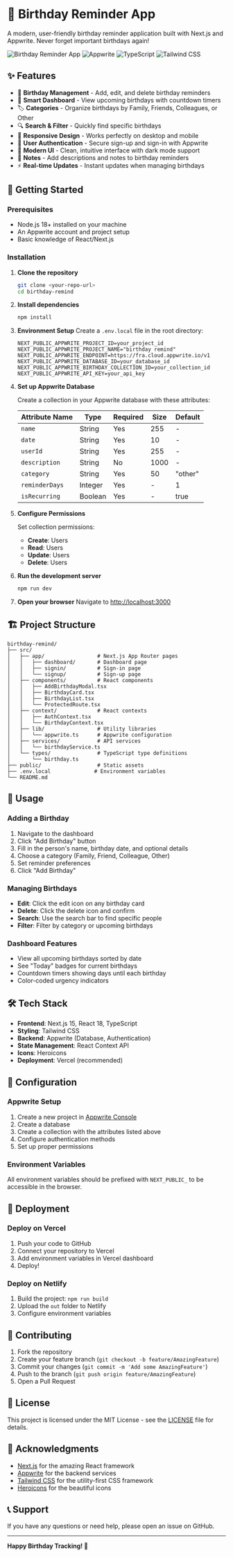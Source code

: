 # 🎉 Birthday Reminder App

A modern, user-friendly birthday reminder application built with Next.js and Appwrite. Never forget important birthdays again!

![Birthday Reminder App](https://img.shields.io/badge/Next.js-15.5.2-black?style=for-the-badge&logo=next.js)
![Appwrite](https://img.shields.io/badge/Appwrite-Backend-red?style=for-the-badge&logo=appwrite)
![TypeScript](https://img.shields.io/badge/TypeScript-Ready-blue?style=for-the-badge&logo=typescript)
![Tailwind CSS](https://img.shields.io/badge/Tailwind-CSS-blue?style=for-the-badge&logo=tailwind-css)

## ✨ Features

- 🎂 **Birthday Management** - Add, edit, and delete birthday reminders
- 📅 **Smart Dashboard** - View upcoming birthdays with countdown timers
- 🏷️ **Categories** - Organize birthdays by Family, Friends, Colleagues, or Other
- 🔍 **Search & Filter** - Quickly find specific birthdays
- 📱 **Responsive Design** - Works perfectly on desktop and mobile
- 🔐 **User Authentication** - Secure sign-up and sign-in with Appwrite
- 🎨 **Modern UI** - Clean, intuitive interface with dark mode support
- 📝 **Notes** - Add descriptions and notes to birthday reminders
- ⚡ **Real-time Updates** - Instant updates when managing birthdays

## 🚀 Getting Started

### Prerequisites

- Node.js 18+ installed on your machine
- An Appwrite account and project setup
- Basic knowledge of React/Next.js

### Installation

1. **Clone the repository**
   ```bash
   git clone <your-repo-url>
   cd birthday-remind
   ```

2. **Install dependencies**
   ```bash
   npm install
   ```

3. **Environment Setup**
   Create a `.env.local` file in the root directory:
   ```env
   NEXT_PUBLIC_APPWRITE_PROJECT_ID=your_project_id
   NEXT_PUBLIC_APPWRITE_PROJECT_NAME="birthday remind"
   NEXT_PUBLIC_APPWRITE_ENDPOINT=https://fra.cloud.appwrite.io/v1
   NEXT_PUBLIC_APPWRITE_DATABASE_ID=your_database_id
   NEXT_PUBLIC_APPWRITE_BIRTHDAY_COLLECTION_ID=your_collection_id
   NEXT_PUBLIC_APPWRITE_API_KEY=your_api_key
   ```

4. **Set up Appwrite Database**
   
   Create a collection in your Appwrite database with these attributes:
   
   | Attribute Name | Type | Required | Size | Default |
   |----------------|------|----------|------|----------|
   | `name` | String | Yes | 255 | - |
   | `date` | String | Yes | 10 | - |
   | `userId` | String | Yes | 255 | - |
   | `description` | String | No | 1000 | - |
   | `category` | String | Yes | 50 | "other" |
   | `reminderDays` | Integer | Yes | - | 1 |
   | `isRecurring` | Boolean | Yes | - | true |

5. **Configure Permissions**
   
   Set collection permissions:
   - **Create**: Users
   - **Read**: Users
   - **Update**: Users
   - **Delete**: Users

6. **Run the development server**
   ```bash
   npm run dev
   ```

7. **Open your browser**
   Navigate to [http://localhost:3000](http://localhost:3000)

## 🏗️ Project Structure

```
birthday-remind/
├── src/
│   ├── app/                 # Next.js App Router pages
│   │   ├── dashboard/       # Dashboard page
│   │   ├── signin/          # Sign-in page
│   │   └── signup/          # Sign-up page
│   ├── components/          # React components
│   │   ├── AddBirthdayModal.tsx
│   │   ├── BirthdayCard.tsx
│   │   ├── BirthdayList.tsx
│   │   └── ProtectedRoute.tsx
│   ├── context/             # React contexts
│   │   ├── AuthContext.tsx
│   │   └── BirthdayContext.tsx
│   ├── lib/                 # Utility libraries
│   │   └── appwrite.ts      # Appwrite configuration
│   ├── services/            # API services
│   │   └── birthdayService.ts
│   └── types/               # TypeScript type definitions
│       └── birthday.ts
├── public/                  # Static assets
├── .env.local              # Environment variables
└── README.md
```

## 🎯 Usage

### Adding a Birthday
1. Navigate to the dashboard
2. Click "Add Birthday" button
3. Fill in the person's name, birthday date, and optional details
4. Choose a category (Family, Friend, Colleague, Other)
5. Set reminder preferences
6. Click "Add Birthday"

### Managing Birthdays
- **Edit**: Click the edit icon on any birthday card
- **Delete**: Click the delete icon and confirm
- **Search**: Use the search bar to find specific people
- **Filter**: Filter by category or upcoming birthdays

### Dashboard Features
- View all upcoming birthdays sorted by date
- See "Today" badges for current birthdays
- Countdown timers showing days until each birthday
- Color-coded urgency indicators

## 🛠️ Tech Stack

- **Frontend**: Next.js 15, React 18, TypeScript
- **Styling**: Tailwind CSS
- **Backend**: Appwrite (Database, Authentication)
- **State Management**: React Context API
- **Icons**: Heroicons
- **Deployment**: Vercel (recommended)

## 🔧 Configuration

### Appwrite Setup
1. Create a new project in [Appwrite Console](https://cloud.appwrite.io/)
2. Create a database
3. Create a collection with the attributes listed above
4. Configure authentication methods
5. Set up proper permissions

### Environment Variables
All environment variables should be prefixed with `NEXT_PUBLIC_` to be accessible in the browser.

## 🚀 Deployment

### Deploy on Vercel
1. Push your code to GitHub
2. Connect your repository to Vercel
3. Add environment variables in Vercel dashboard
4. Deploy!

### Deploy on Netlify
1. Build the project: `npm run build`
2. Upload the `out` folder to Netlify
3. Configure environment variables

## 🤝 Contributing

1. Fork the repository
2. Create your feature branch (`git checkout -b feature/AmazingFeature`)
3. Commit your changes (`git commit -m 'Add some AmazingFeature'`)
4. Push to the branch (`git push origin feature/AmazingFeature`)
5. Open a Pull Request

## 📝 License

This project is licensed under the MIT License - see the [LICENSE](LICENSE) file for details.

## 🙏 Acknowledgments

- [Next.js](https://nextjs.org/) for the amazing React framework
- [Appwrite](https://appwrite.io/) for the backend services
- [Tailwind CSS](https://tailwindcss.com/) for the utility-first CSS framework
- [Heroicons](https://heroicons.com/) for the beautiful icons

## 📞 Support

If you have any questions or need help, please open an issue on GitHub.

---

**Happy Birthday Tracking! 🎉**
